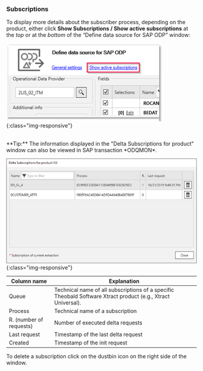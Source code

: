 
### Subscriptions
To display more details about the subscriber process, depending on the product, either click **Show Subscriptions / Show active subscriptions** at the *top*  or at the *bottom* of the  “Define data source for SAP ODP” window:
<br/>

![Subscriptions](/img/content/odp/odp-settings-subscriptions.png){:class="img-responsive"}
<br/>

<br/>
**Tip:** The information displayed in the "Delta Subscriptions for product" window can also be viewed in SAP transaction *ODQMON*.  
<br/>

![ODP Subscriber](/img/content/odp/odp-settings-02.png){:class="img-responsive"}
<br/>

Column name | Explanation
------------| -------------
Queue | Technical name of all subscriptions of a specific Theobald Software Xtract product (e.g., Xtract Universal).
Process | Technical name of a subscription
R. (number of requests) | Number of executed delta requests
Last request | Timestamp of the last delta request 
Created | Timestamp of the init request 


To delete a subscription click on the dustbin icon on the right side of the window.

